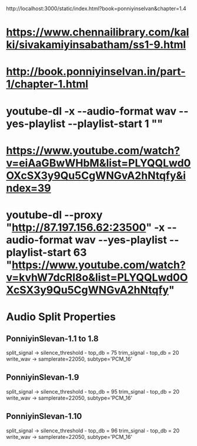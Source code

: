 http://localhost:3000/static/index.html?book=ponniyinselvan&chapter=1.4

# https://www.chennailibrary.com/kalki/sivakamiyinsabatham/ss1-9.html
# http://book.ponniyinselvan.in/part-1/chapter-1.html
# youtube-dl -x --audio-format wav --yes-playlist --playlist-start 1 "<URL>"
# https://www.youtube.com/watch?v=eiAaGBwWHbM&list=PLYQQLwd0OXcSX3y9Qu5CgWNGvA2hNtqfy&index=39
# youtube-dl --proxy "http://87.197.156.62:23500" -x --audio-format wav --yes-playlist --playlist-start 63 "https://www.youtube.com/watch?v=kvhW7dcRl8o&list=PLYQQLwd0OXcSX3y9Qu5CgWNGvA2hNtqfy"




# Audio Split Properties

## PonniyinSlevan-1.1 to 1.8
split_signal -> silence_threshold - top_db = 75
trim_signal - top_db = 20
write_wav -> samplerate=22050, subtype='PCM_16'

## PonniyinSlevan-1.9
split_signal -> silence_threshold - top_db = 95
trim_signal - top_db = 20
write_wav -> samplerate=22050, subtype='PCM_16'

## PonniyinSlevan-1.10
split_signal -> silence_threshold - top_db = 96
trim_signal - top_db = 20
write_wav -> samplerate=22050, subtype='PCM_16'
